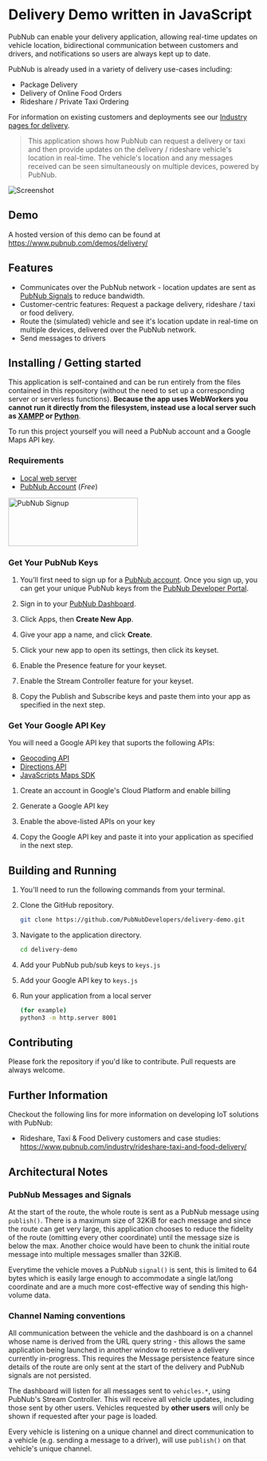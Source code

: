 # Delivery Demo written in JavaScript

PubNub can enable your delivery application, allowing real-time updates on vehicle location, bidirectional communication between customers and drivers, and notifications so users are always kept up to date. 

PubNub is already used in a variety of delivery use-cases including:

* Package Delivery
* Delivery of Online Food Orders
* Rideshare / Private Taxi Ordering

For information on existing customers and deployments see our [Industry pages for delivery](https://www.pubnub.com/industry/rideshare-taxi-and-food-delivery/).

> This application shows how PubNub can request a delivery or taxi and then provide updates on the delivery / rideshare vehicle's location in real-time.  The vehicle's location and any messages received can be seen simultaneously on multiple devices, powered by PubNub.

![Screenshot](https://raw.githubusercontent.com/PubNubDevelopers/delivery-demo/main/media/screenshot.png)

## Demo

A hosted version of this demo can be found at https://www.pubnub.com/demos/delivery/

## Features

* Communicates over the PubNub network - location updates are sent as [PubNub Signals](https://www.pubnub.com/docs/general/messages/publish#sending-signals) to reduce bandwidth.
* Customer-centric features: Request a package delivery, rideshare / taxi or food delivery.
* Route the (simulated) vehicle and see it's location update in real-time on multiple devices, delivered over the PubNub network.
* Send messages to drivers

## Installing / Getting started

This application is self-contained and can be run entirely from the files contained in this repository (without the need to set up a corresponding server or serverless functions).  **Because the app uses WebWorkers you cannot run it directly from the filesystem, instead use a local server such as [XAMPP](https://www.apachefriends.org/) or [Python](https://docs.python.org/3/library/http.server.html)**.

To run this project yourself you will need a PubNub account and a Google Maps API key.

### Requirements
- [Local web server](https://docs.python.org/3/library/http.server.html)
- [PubNub Account](#pubnub-account) (*Free*)

<a href="https://dashboard.pubnub.com/signup">
	<img alt="PubNub Signup" src="https://i.imgur.com/og5DDjf.png" width=260 height=97/>
</a>

### Get Your PubNub Keys

1. You’ll first need to sign up for a [PubNub account](https://dashboard.pubnub.com/signup/). Once you sign up, you can get your unique PubNub keys from the [PubNub Developer Portal](https://admin.pubnub.com/).

1. Sign in to your [PubNub Dashboard](https://admin.pubnub.com/).

1. Click Apps, then **Create New App**.

1. Give your app a name, and click **Create**.

1. Click your new app to open its settings, then click its keyset.

1. Enable the Presence feature for your keyset.

1. Enable the Stream Controller feature for your keyset.

1. Copy the Publish and Subscribe keys and paste them into your app as specified in the next step.

### Get Your Google API Key

You will need a Google API key that suports the following APIs:

- [Geocoding API](https://developers.google.com/maps/documentation/geocoding/get-api-key)
- [Directions API](https://developers.google.com/maps/documentation/directions/get-api-key)
- [JavaScripts Maps SDK](https://developers.google.com/maps/documentation/javascript/get-api-key)

1. Create an account in Google's Cloud Platform and enable billing

1. Generate a Google API key

1. Enable the above-listed APIs on your key

1. Copy the Google API key and paste it into your application as specified in the next step.

## Building and Running

1. You'll need to run the following commands from your terminal.

1. Clone the GitHub repository.

	```bash
	git clone https://github.com/PubNubDevelopers/delivery-demo.git
	```
1. Navigate to the application directory.

	```bash
	cd delivery-demo
	```

1. Add your PubNub pub/sub keys to `keys.js`

1. Add your Google API key to `keys.js`

1. Run your application from a local server

    ```bash
    (for example)
    python3 -m http.server 8001
    ```

## Contributing
Please fork the repository if you'd like to contribute. Pull requests are always welcome. 

## Further Information

Checkout the following lins for more information on developing IoT solutions with PubNub:

- Rideshare, Taxi & Food Delivery customers and case studies: https://www.pubnub.com/industry/rideshare-taxi-and-food-delivery/

## Architectural Notes

### PubNub Messages and Signals

At the start of the route, the whole route is sent as a PubNub message using `publish()`.  There is a maximum size of 32KiB for each message and since the route can get very large, this application chooses to reduce the fidelity of the route (omitting every other coordinate) until the message size is below the max.  Another choice would have been to chunk the initial route message into multiple messages smaller than 32KiB.

Everytime the vehicle moves a PubNub `signal()` is sent, this is limited to 64 bytes which is easily large enough to accommodate a single lat/long coordinate and are a much more cost-effective way of sending this high-volume data.

### Channel Naming conventions

All communication between the vehicle and the dashboard is on a channel whose name is derived from the URL query string - this allows the same application being launched in another window to retrieve a delivery currently in-progress.  This requires the Message persistence feature since details of the route are only sent at the start of the delivery and PubNub signals are not persisted.

The dashboard will listen for all messages sent to `vehicles.*`, using PubNub's Stream Controller.  This will receive all vehicle updates, including those sent by other users.  Vehicles requested by **other users** will only be shown if requested after your page is loaded. 

Every vehicle is listening on a unique channel and direct communication to a vehicle (e.g. sending a message to a driver), will use `publish()` on that vehicle's unique channel. 
